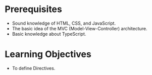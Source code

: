 # Prerequisites

- Sound knowledge of HTML, CSS, and JavaScript.
- The basic idea of the MVC (Model-View-Controller) architecture.
- Basic knowledge about TypeScript.


# Learning Objectives

- To define Directives.
